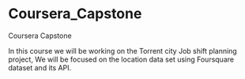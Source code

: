 # Coursera_Capstone

Coursera Capstone

In this course we will be working on the Torrent city Job shift planning project, We will be focused on the location data set using Foursquare dataset and its API.